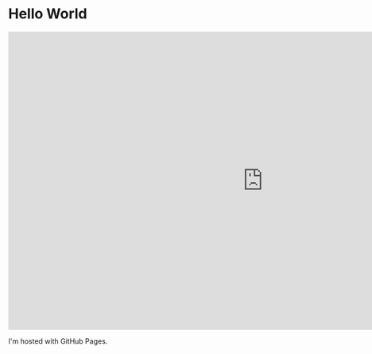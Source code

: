 <html>

<body>
<h1>Hello World</h1>
  <iframe frameborder="0" src="https://itch.io/embed-upload/1719250?color=333333" allowfullscreen="" width="1024" height="600"></iframe>
<p>I'm hosted with GitHub Pages.</p>

</body>

</html>
